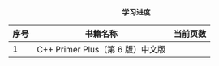 <center><b>学习进度</b></center>

| 序号 | 书籍名称                         | 当前页数 |
| ---- | -------------------------------- | -------- |
| 1    | C++ Primer Plus（第 6 版）中文版 |          |

